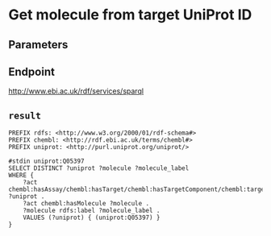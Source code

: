 # Get molecule from target UniProt ID

## Parameters


## Endpoint
http://www.ebi.ac.uk/rdf/services/sparql

## `result`

```sparql
PREFIX rdfs: <http://www.w3.org/2000/01/rdf-schema#>
PREFIX chembl: <http://rdf.ebi.ac.uk/terms/chembl#>
PREFIX uniprot: <http://purl.uniprot.org/uniprot/>

#stdin uniprot:Q05397
SELECT DISTINCT ?uniprot ?molecule ?molecule_label
WHERE {
    ?act chembl:hasAssay/chembl:hasTarget/chembl:hasTargetComponent/chembl:targetCmptXref ?uniprot .
    ?act chembl:hasMolecule ?molecule .
    ?molecule rdfs:label ?molecule_label .
    VALUES (?uniprot) { (uniprot:Q05397) }
}


```

